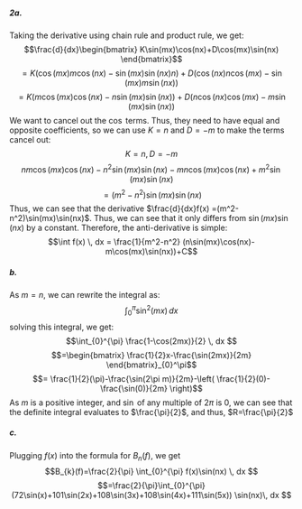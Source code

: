 ##### 2a.
Taking the derivative using chain rule and product rule, we get:
$$\frac{d}{dx}\begin{bmatrix}
K\sin(mx)\cos(nx)+D\cos(mx)\sin(nx)
\end{bmatrix}$$
$$=K(\cos(mx)m\cos(nx)-\sin(mx)\sin (nx)n)+D(\cos(nx)n\cos(mx)-\sin(mx)m\sin(nx))$$
$$=K(m\cos(mx)\cos(nx)-n\sin(mx)\sin(nx))+D(n\cos(nx)\cos(mx)-m\sin(mx)\sin(nx))$$
We want to cancel out the $\cos$ terms. Thus, they need to have equal and opposite coefficients, so we can use $K = n$ and $D = -m$ to make the terms cancel out:
$$K = n, D = -m$$
$$nm\cos(mx)\cos(nx)-n^2\sin(mx)\sin(nx)-mn\cos(mx)\cos(nx)+m^2\sin(mx)\sin(nx)$$
$$=(m^2-n^2)\sin(mx)\sin(nx)$$
Thus, we can see that the derivative  $\frac{d}{dx}f(x) =(m^2-n^2)\sin(mx)\sin(nx)$. Thus, we can see that it only differs from $\sin(mx)\sin(nx)$ by a constant. Therefore, the anti-derivative  is simple:
$$\int f(x) \, dx = \frac{1}{m^2-n^2} (n\sin(mx)\cos(nx)-m\cos(mx)\sin(nx))+C$$
##### b.
As $m = n$, we can rewrite the integral as:
$$\int_{0}^{\pi} \sin^2(mx) \, dx $$
solving this integral, we get:
$$\int_{0}^{\pi} \frac{1-\cos(2mx)}{2} \, dx $$
$$=\begin{bmatrix}
\frac{1}{2}x-\frac{\sin(2mx)}{2m}
\end{bmatrix}_{0}^\pi$$
$$= \frac{1}{2}(\pi)-\frac{\sin(2\pi m)}{2m}-\left( \frac{1}{2}(0)-\frac{\sin(0)}{2m} \right)$$
As $m$ is a positive integer, and $\sin$ of any multiple of $2\pi$ is 0, we can see that the definite integral evaluates to $\frac{\pi}{2}$, and thus, $R=\frac{\pi}{2}$

##### c.
Plugging $f(x)$ into the formula for $B_{n}(f)$, we get
$$B_{k}(f)=\frac{2}{\pi} \int_{0}^{\pi} f(x)\sin(nx) \, dx $$
$$=\frac{2}{\pi}\int_{0}^{\pi} (72\sin(x)+101\sin(2x)+108\sin(3x)+108\sin(4x)+111\sin(5x)) \sin(nx)\, dx $$
$$$$
